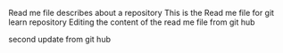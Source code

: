 Read me file describes about a repository
This is the Read me file for git learn repository
Editing the content of the read me file from git hub

second update from git hub

